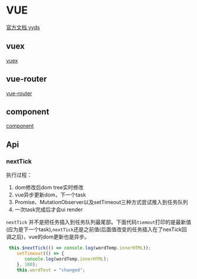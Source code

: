 <!--
 * @Author: xx
 * @Date: 2021-06-22 16:51:49
 * @LastEditors: 青峰
 * @LastEditTime: 2021-06-23 17:57:35
 * @FilePath: /vue-press/docs/vue/README.md
-->

# VUE

[官方文档 yyds](https://cn.vuejs.org/)

## vuex

[vuex](./vuex.html)

## vue-router

[vue-router](./vue-router.html)

## component

[component](./component.html)

## Api

### nextTick

执行过程：

1. dom修改后dom tree实时修改
2. vue异步更新dom，下一个task
3. Promise、MutationObserver以及setTimeout三种方式尝试推入到任务队列
4. 一次task完成后才会ui render

```nextTick``` 并不是把任务插入到任务队列最尾部。下面代码```tiemout```打印的是最新值(应为是下一个task),```nextTick```还是之前值(后面值改变的任务插入在了nexTick回调之后)，vue的dom更新也是异步。

```js
 this.$nextTick(() => console.log(wordTemp.innerHTML));
    setTimeout(() => {
       console.log(wordTemp.innerHTML);
    }, 100);
    this.wordTest = "changed";
```
